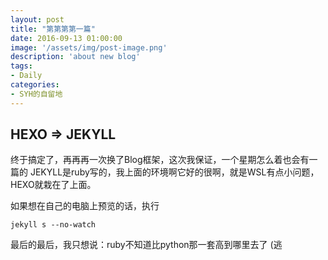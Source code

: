 ```yaml
---
layout: post
title: "第第第第一篇"
date: 2016-09-13 01:00:00
image: '/assets/img/post-image.png'
description: 'about new blog'
tags:
- Daily
categories:
- SYH的自留地
---
```


**HEXO => JEKYLL**
---
终于搞定了，再再再一次换了Blog框架，这次我保证，一个星期怎么着也会有一篇的
JEKYLL是ruby写的，我上面的环境啊它好的很啊，就是WSL有点小问题，HEXO就栽在了上面。

如果想在自己的电脑上预览的话，执行
```
jekyll s --no-watch
```
最后的最后，我只想说：ruby不知道比python那一套高到哪里去了 (逃
